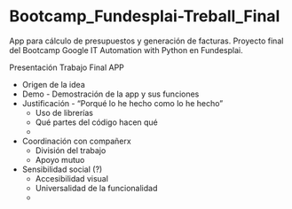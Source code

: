 # Bootcamp_Fundesplai-Treball_Final
App para cálculo de presupuestos y generación de facturas. Proyecto final del Bootcamp Google IT Automation with Python en Fundesplai.


Presentación Trabajo Final APP

- Origen de la idea
- Demo - Demostración de la app y sus funciones
- Justificación  - “Porqué lo he hecho como lo he hecho”
    - Uso de librerías
    - Qué partes del código hacen qué
    - 
- Coordinación con compañerx
    - División del trabajo
    - Apoyo mutuo
- Sensibilidad social (?)
    - Accesibilidad visual
    - Universalidad de la funcionalidad
    - 
